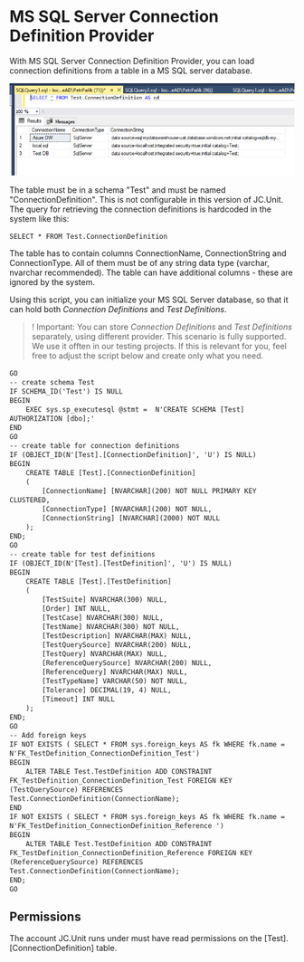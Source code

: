 # MS SQL Server Connection Definition Provider

With MS SQL Server Connection Definition Provider, you can load connection definitions from a table in a MS SQL server database.

![SQL Server Connection Definition Provider](../../../Images/media/sql-server-connection-definition-provider.jpg)

The table must be in a schema "Test" and must be named "ConnectionDefinition". This is not configurable in this version of JC.Unit. The query for retrieving the connection definitions is hardcoded in the system like this: 

~~~~~~~~~~~~~~~~~~~~~~~~~~~~~~~~~~~~~~~~~~~~
SELECT * FROM Test.ConnectionDefinition
~~~~~~~~~~~~~~~~~~~~~~~~~~~~~~~~~~~~~~~~~~~~

The table has to contain columns ConnectionName, ConnectionString and ConnectionType. All of them must be of any string data type (varchar, nvarchar recommended). The table can have additional columns - these are ignored by the system.

Using this script, you can initialize your MS SQL Server database, so that it can hold both *Connection Definitions* and *Test Definitions*.

> ! Important: You can store *Connection Definitions* and *Test Definitions* separately, using different provider. This scenario is fully supported. We use it offten in our testing projects. If this is relevant for you, feel free to adjust the script below and create only what you need.

~~~~~~~~~~~~~~~~~~~~~~~~~~~~~~~~~~~~~~~~~~~~~~~~~~~~~~~~~~~~~~~~~~~~~~~~~~~~~~~~~~~~~~~~
GO
-- create schema Test
IF SCHEMA_ID('Test') IS NULL
BEGIN
	EXEC sys.sp_executesql @stmt =  N'CREATE SCHEMA [Test] AUTHORIZATION [dbo];'
END
GO
-- create table for connection definitions
IF (OBJECT_ID(N'[Test].[ConnectionDefinition]', 'U') IS NULL)
BEGIN
	CREATE TABLE [Test].[ConnectionDefinition]
	(
		[ConnectionName] [NVARCHAR](200) NOT NULL PRIMARY KEY CLUSTERED,
		[ConnectionType] [NVARCHAR](200) NOT NULL,
		[ConnectionString] [NVARCHAR](2000) NOT NULL
	);
END;
GO
-- create table for test definitions
IF (OBJECT_ID(N'[Test].[TestDefinition]', 'U') IS NULL)
BEGIN
	CREATE TABLE [Test].[TestDefinition]
	(
		[TestSuite] NVARCHAR(300) NULL,
		[Order] INT NULL,
		[TestCase] NVARCHAR(300) NULL,
		[TestName] NVARCHAR(300) NOT NULL,
		[TestDescription] NVARCHAR(MAX) NULL,
		[TestQuerySource] NVARCHAR(200) NULL,
		[TestQuery] NVARCHAR(MAX) NULL,
		[ReferenceQuerySource] NVARCHAR(200) NULL,
		[ReferenceQuery] NVARCHAR(MAX) NULL,
		[TestTypeName] VARCHAR(50) NOT NULL,
		[Tolerance] DECIMAL(19, 4) NULL,
		[Timeout] INT NULL
	);
END;
GO
-- Add foreign keys
IF NOT EXISTS ( SELECT * FROM sys.foreign_keys AS fk WHERE fk.name = N'FK_TestDefinition_ConnectionDefinition_Test')
BEGIN
	ALTER TABLE Test.TestDefinition ADD CONSTRAINT FK_TestDefinition_ConnectionDefinition_Test FOREIGN KEY (TestQuerySource) REFERENCES Test.ConnectionDefinition(ConnectionName);
END
IF NOT EXISTS ( SELECT * FROM sys.foreign_keys AS fk WHERE fk.name = N'FK_TestDefinition_ConnectionDefinition_Reference ')
BEGIN
	ALTER TABLE Test.TestDefinition ADD CONSTRAINT FK_TestDefinition_ConnectionDefinition_Reference FOREIGN KEY (ReferenceQuerySource) REFERENCES Test.ConnectionDefinition(ConnectionName);
END;
GO
~~~~~~~~~~~~~~~~~~~~~~~~~~~~~~~~~~~~~~~~~~~~~~~~~~~~~~~~~~~~~~~~~~~~~~~~~~~~~~~~~~~~~~~~

## Permissions

The account JC.Unit runs under must have read permissions on the [Test].[ConnectionDefinition] table.
